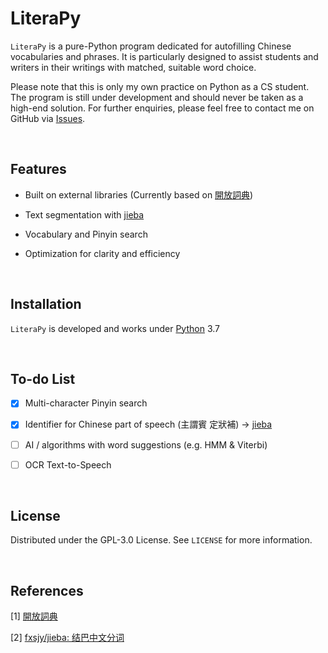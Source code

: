 # LiteraPy

``LiteraPy`` is a pure-Python program dedicated for autofilling Chinese vocabularies and phrases. It is particularly designed to assist students and writers in their writings with matched, suitable word choice.

Please note that this is only my own practice on Python as a CS student. The program is still under development and should never be taken as a high-end solution.
For further enquiries, please feel free to contact me on GitHub via [Issues](https://github.com/pystander/LiteraPy/issues).

<br/>

## Features

- Built on external libraries (Currently based on [開放詞典](https://kaifangcidian.com/xiazai/))

- Text segmentation with [jieba](https://github.com/fxsjy/jieba)

- Vocabulary and Pinyin search

- Optimization for clarity and efficiency

<br/>

## Installation

``LiteraPy`` is developed and works under [Python](https://www.python.org/) 3.7

<br/>

## To-do List

- [x] Multi-character Pinyin search

- [x] Identifier for Chinese part of speech (主謂賓 定狀補) -> [jieba](https://github.com/fxsjy/jieba)

- [ ] AI / algorithms with word suggestions (e.g. HMM & Viterbi)

- [ ] OCR Text-to-Speech

<br/>

## License

Distributed under the GPL-3.0 License. See `LICENSE` for more information.

<br/>

## References

[1] [開放詞典](https://kaifangcidian.com/xiazai/)

[2] [fxsjy/jieba: 结巴中文分词](https://github.com/fxsjy/jieba)
